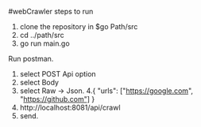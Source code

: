 #webCrawler
steps to run
  1. clone the repository in $go Path/src
  2. cd ../path/src
  3. go run main.go
 
Run postman.
  1. select POST Api option
  2. select Body
  3. select Raw -> Json.
  4.{
        "urls": ["https://google.com", "https://github.com"]
    }
  5. http://localhost:8081/api/crawl
  6. send.
